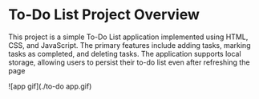 # To-Do List Project Overview

This project is a simple To-Do List application implemented using HTML, CSS, and JavaScript. The primary features include adding tasks, marking tasks as completed, and deleting tasks. The application supports local storage, allowing users to persist their to-do list even after refreshing the page

![app gif](./to-do app.gif)
